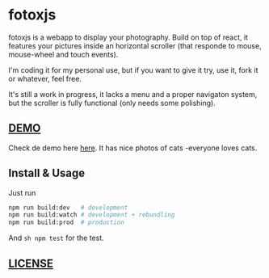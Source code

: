 # fotoxjs
fotoxjs is a webapp to display your photography. Build on top of react, it features your pictures inside an horizontal scroller (that responde to mouse, mouse-wheel and touch events).

I'm coding it for my personal use, but if you want to give it try, use it, fork it or whatever, feel free.

It's still a work in progress, it lacks a menu and a proper navigaton system, but the scroller is fully functional (only needs some polishing).

## [DEMO](https://alejandroherr.github.io/fotoxjs/)
Check de demo here [here](https://alejandroherr.github.io/fotoxjs/). It has nice photos of cats -everyone loves cats.
## Install & Usage
Just run
```sh
npm run build:dev   # development
npm run build:watch # development + rebundling
npm run build:prod  # production
```

And ```sh npm test``` for the test. 

## [LICENSE](LICENSE)